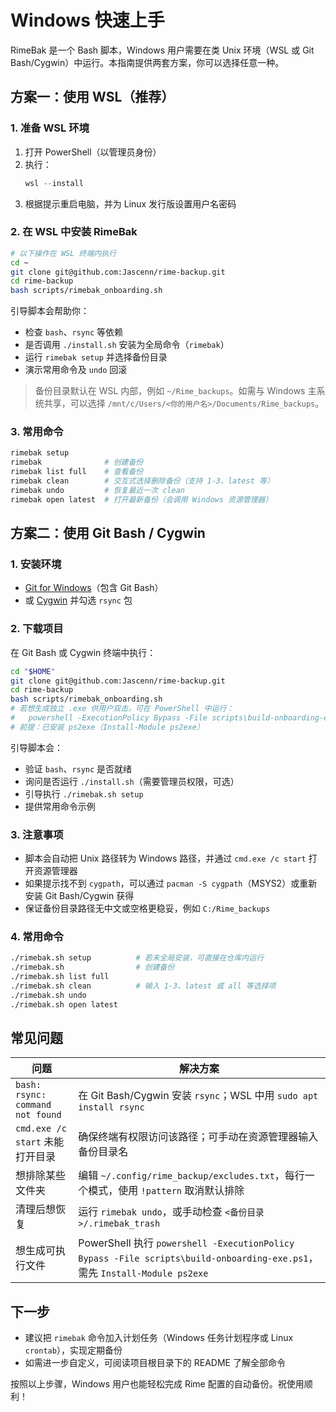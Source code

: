 # Windows 快速上手

RimeBak 是一个 Bash 脚本，Windows 用户需要在类 Unix 环境（WSL 或 Git Bash/Cygwin）中运行。本指南提供两套方案，你可以选择任意一种。

## 方案一：使用 WSL（推荐）

### 1. 准备 WSL 环境

1. 打开 PowerShell（以管理员身份）
2. 执行：
   ```powershell
   wsl --install
   ```
3. 根据提示重启电脑，并为 Linux 发行版设置用户名密码

### 2. 在 WSL 中安装 RimeBak

```bash
# 以下操作在 WSL 终端内执行
cd ~
git clone git@github.com:Jascenn/rime-backup.git
cd rime-backup
bash scripts/rimebak_onboarding.sh
```

引导脚本会帮助你：
- 检查 `bash`、`rsync` 等依赖
- 是否调用 `./install.sh` 安装为全局命令（`rimebak`）
- 运行 `rimebak setup` 并选择备份目录
- 演示常用命令及 `undo` 回滚

> 备份目录默认在 WSL 内部，例如 `~/Rime_backups`。如需与 Windows 主系统共享，可以选择 `/mnt/c/Users/<你的用户名>/Documents/Rime_backups`。

### 3. 常用命令

```bash
rimebak setup
rimebak              # 创建备份
rimebak list full    # 查看备份
rimebak clean        # 交互式选择删除备份（支持 1-3、latest 等）
rimebak undo         # 恢复最近一次 clean
rimebak open latest  # 打开最新备份（会调用 Windows 资源管理器）
```

## 方案二：使用 Git Bash / Cygwin

### 1. 安装环境

- [Git for Windows](https://git-scm.com/download/win)（包含 Git Bash）
- 或 [Cygwin](https://www.cygwin.com/install.html) 并勾选 `rsync` 包

### 2. 下载项目

在 Git Bash 或 Cygwin 终端中执行：
```bash
cd "$HOME"
git clone git@github.com:Jascenn/rime-backup.git
cd rime-backup
bash scripts/rimebak_onboarding.sh
# 若想生成独立 .exe 供用户双击，可在 PowerShell 中运行：
#   powershell -ExecutionPolicy Bypass -File scripts\build-onboarding-exe.ps1
# 前提：已安装 ps2exe（Install-Module ps2exe）
```

引导脚本会：
- 验证 `bash`、`rsync` 是否就绪
- 询问是否运行 `./install.sh`（需要管理员权限，可选）
- 引导执行 `./rimebak.sh setup`
- 提供常用命令示例

### 3. 注意事项

- 脚本会自动把 Unix 路径转为 Windows 路径，并通过 `cmd.exe /c start` 打开资源管理器
- 如果提示找不到 `cygpath`，可以通过 `pacman -S cygpath`（MSYS2）或重新安装 Git Bash/Cygwin 获得
- 保证备份目录路径无中文或空格更稳妥，例如 `C:/Rime_backups`

### 4. 常用命令

```bash
./rimebak.sh setup          # 若未全局安装，可直接在仓库内运行
./rimebak.sh                # 创建备份
./rimebak.sh list full
./rimebak.sh clean          # 输入 1-3、latest 或 all 等选择项
./rimebak.sh undo
./rimebak.sh open latest
```

## 常见问题

| 问题 | 解决方案 |
| --- | --- |
| `bash: rsync: command not found` | 在 Git Bash/Cygwin 安装 `rsync`；WSL 中用 `sudo apt install rsync` |
| `cmd.exe /c start` 未能打开目录 | 确保终端有权限访问该路径；可手动在资源管理器输入备份目录名 |
| 想排除某些文件夹 | 编辑 `~/.config/rime_backup/excludes.txt`，每行一个模式，使用 `!pattern` 取消默认排除 |
| 清理后想恢复 | 运行 `rimebak undo`，或手动检查 `<备份目录>/.rimebak_trash` |
| 想生成可执行文件 | PowerShell 执行 `powershell -ExecutionPolicy Bypass -File scripts\build-onboarding-exe.ps1`，需先 `Install-Module ps2exe` |

## 下一步

- 建议把 `rimebak` 命令加入计划任务（Windows 任务计划程序或 Linux `crontab`），实现定期备份
- 如需进一步自定义，可阅读项目根目录下的 README 了解全部命令

按照以上步骤，Windows 用户也能轻松完成 Rime 配置的自动备份。祝使用顺利！
